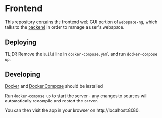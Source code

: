 # Frontend
This repository contains the frontend web GUI portion of `webspace-ng`, which talks to the [backend](../webspaced/) in
order to manage a user's webspace.

## Deploying
TL;DR Remove the `build` line in `docker-compose.yaml` and run `docker-compose up`.

## Developing
[Docker](https://docs.docker.com/install/) and [Docker Compose](https://docs.docker.com/compose/install/) should be
installed.

Run `docker-compose up` to start the server - any changes to sources will automatically recompile and restart the
server.

You can then visit the app in your browser on http://localhost:8080.
